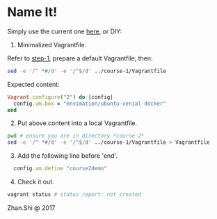 # Name It!

Simply use the current one [here](./Vagrantfile), or DIY:

1. Minimalized Vagrantfile.

Refer to [step-1](../step-1/README.md), prepare a default Vagrantfile, then:

```bash
sed -e '/^ *#/d' -e '/^$/d' ../course-1/Vagrantfile
```

Expected content:

```Ruby
Vagrant.configure("2") do |config|
  config.vm.box = "envimation/ubuntu-xenial-docker"
end
```

2. Put above content into a local Vagrantfile.

```bash
pwd # ensure you are in directory *course-2*
sed -e '/^ *#/d' -e '/^$/d' ../course-1/Vagrantfile > Vagrantfile
```

3. Add the following line before 'end'.

```Ruby
  config.vm.define "course2demo"
```

4. Check it out.

```bash
vagrant status # status report: not created
```

Zhan.Shi @ 2017
